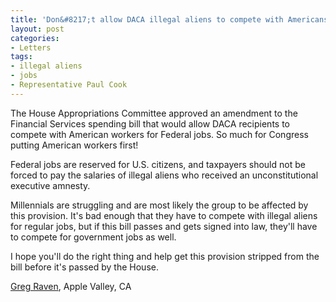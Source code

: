 ```yaml
---
title: 'Don&#8217;t allow DACA illegal aliens to compete with Americans for government jobs'
layout: post
categories:
- Letters
tags:
- illegal aliens
- jobs
- Representative Paul Cook
---
```


The House Appropriations Committee approved an amendment to the Financial Services spending bill that would allow DACA recipients to compete with American workers for Federal jobs. So much for Congress putting American workers first!

Federal jobs are reserved for U.S. citizens, and taxpayers should not be forced to pay the salaries of illegal aliens who received an unconstitutional executive amnesty.

Millennials are struggling and are most likely the group to be affected by this provision. It's bad enough that they have to compete with illegal aliens for regular jobs, but if this bill passes and gets signed into law, they'll have to compete for government jobs as well.

I hope you'll do the right thing and help get this provision stripped from the bill before it's passed by the House.

[Greg Raven](https://www.gregraven.org/), Apple Valley, CA